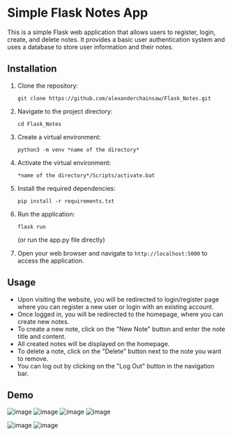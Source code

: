 # Simple Flask Notes App

This is a simple Flask web application that allows users to register, login, create, and delete notes. It provides a basic user authentication system and uses a database to store user information and their notes.

## Installation

1. Clone the repository:

   ```shell
   git clone https://github.com/alexanderchainsaw/Flask_Notes.git
   ```

2. Navigate to the project directory:

   ```shell
   cd Flask_Notes
   ```

3. Create a virtual environment:

   ```shell
   python3 -m venv *name of the directory*
   ```

4. Activate the virtual environment:

   ```shell
   *name of the directory*/Scripts/activate.bat
   ```

5. Install the required dependencies:

   ```shell
   pip install -r requirements.txt
   ```

6. Run the application:

   ```shell
   flask run
   ```
   (or run the app.py file directly)

8. Open your web browser and navigate to `http://localhost:5000` to access the application.

## Usage

- Upon visiting the website, you will be redirected to login/register page where you can register a new user or login with an existing account.
- Once logged in, you will be redirected to the homepage, where you can create new notes.
- To create a new note, click on the "New Note" button and enter the note title and content.
- All created notes will be displayed on the homepage.
- To delete a note, click on the "Delete" button next to the note you want to remove.
- You can log out by clicking on the "Log Out" button in the navigation bar.
## Demo

![image](https://github.com/alexanderchainsaw/Flask_Notes/assets/126553365/a0633ba8-65f0-4e1b-a2b0-9f1c477bfca5)
![image](https://github.com/alexanderchainsaw/Flask_Notes/assets/126553365/c023dafd-2d9c-42d8-81dc-23be3d9b8df3)
![image](https://github.com/alexanderchainsaw/Flask_Notes/assets/126553365/f6b8ff51-5bd6-4486-83c5-3214d811fbd2)
![image](https://github.com/alexanderchainsaw/Flask_Notes/assets/126553365/0dbe8af0-1898-463b-900e-e8168b1d3018)

![image](https://github.com/alexanderchainsaw/Flask_Notes/assets/126553365/9b2be1a3-867d-4b4f-be36-479ecdc01273)
![image](https://github.com/alexanderchainsaw/Flask_Notes/assets/126553365/258e2359-c2b1-4d1d-9d95-f4e66d99844a)






